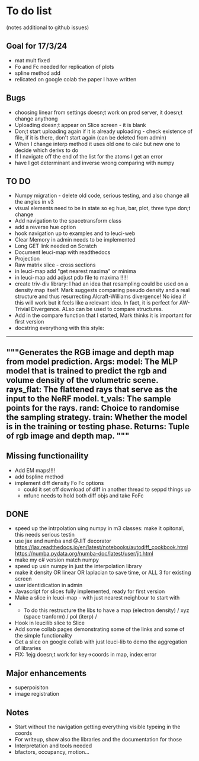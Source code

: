 
# To do list
(notes additional to github issues)

## Goal for 17/3/24
- mat mult fixed
- Fo and Fc needed for replication of plots
- spline method add
- relicated on google colab the paper I have written

## Bugs
- choosing linear from settings doesn;t work on prod server, it doesn;t change anythong
- Uploading doesn;t appear on Slice screen - it is blank
- Don;t start uploading again if it is already uploading - check existence of file, if it is there, don't start again (can be deleted from admin)
- When I change interp method it uses old one to calc but new one to decide which derivs to do
- If I navigate off the end of the list for the atoms I get an error
- have I got determinant and inverse wrong comparing with numpy

## TO DO
- Numpy migration - delete old code, serious testing, and also change all the angles in v3
- visual elements need to be in state so eg hue, bar, plot, three type don;t change
- Add navigation to the spacetransform class
- add a reverse hue option
- hook navigation up to examples and to leuci-web
- Clear Memory in admin needs to be implemented
- Long GET link needed on Scratch
- Document leuci-map with readthedocs
- Projection
- Raw matrix slice - cross sections
- in leuci-map add "get nearest maxima" or minima
- in leuci-map add adjust pdb file to maxima !!!!!
- create triv-div library: I had an idea that resampling could be used on a density map itself. Mark suggests comparing pseudo density and a real structure and thus resurrecting Alcraft-Williams divergence! No idea if this will work but it feels like a relevant idea. In fact, it is perfect for AW-Trivial Divergence. ALso can be used to compare structures.
- Add in the compare function that I started, Mark thinks it is important for first version
- docstring everythong with this style:
----------------------------------------------------
  """Generates the RGB image and depth map from model prediction.
    Args:
        model: The MLP model that is trained to predict the rgb and
            volume density of the volumetric scene.
        rays_flat: The flattened rays that serve as the input to
            the NeRF model.
        t_vals: The sample points for the rays.
        rand: Choice to randomise the sampling strategy.
        train: Whether the model is in the training or testing phase.
    Returns:
        Tuple of rgb image and depth map.
    """
----------------------------------------------------

## Missing functionaility
- Add EM maps!!!!
- add bspline method
- implement diff density Fo Fc options
  - could it set off download of diff in another thread to seppd things up
  - mfunc needs to hold both diff objs and take FoFc

## DONE
- speed up the intrpolation uing numpy in m3 classes: make it opitonal, this needs serious testin
 - use jax and numba and @JIT decorator
 https://jax.readthedocs.io/en/latest/notebooks/autodiff_cookbook.html
 https://numba.pydata.org/numba-doc/latest/user/jit.html
- make my c# version match numpy
- speed up usin numpy in just the interpolation library
-  make it density OR linear OR laplacian to save time, or ALL 3 for existing screen
- user identidication in admin
- Javascript for slices fully implemented, ready for first version
- Make a slice in leuci-map - with just nearest neighbour to start with
- - To do this restructure the libs to have a map (electron density) / xyz (space tranform) / pol (iterp) / 
- Hook in leucilib slice to Slice
- Add some collab pages demonstrating some of the links and some of the simple functionality
- Get a slice on google collab with just leuci-lib to demo the aggregation of libraries
- FIX: 1ejg doesn;t work for key->coords in map, index error

## Major enhancements
- superpoisiton 
- image registration

## Notes
- Start without the navigation getting everything visible typeing in the coords
- For writeup, show also the libraries and the documentation for those
- Interpretation and tools needed
 - bfactors, occupancy, motion...


